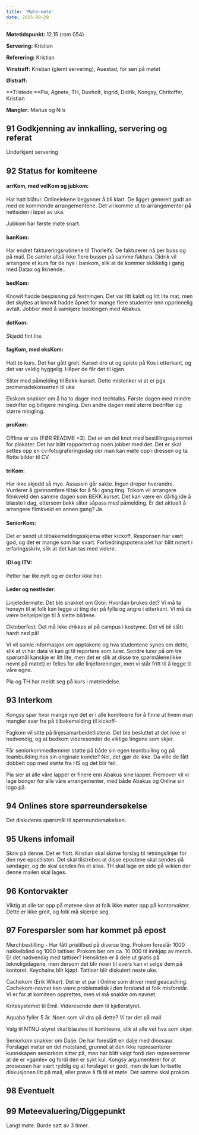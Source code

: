 ```yaml
---
title: 'Møte-møte'
date: 2015-09-29
---
```


**Møtetidspunkt:** 12.15 (rom 054)

**Servering:** Kristian

**Referering:**  Kristian

**Vinstraff:** Kristian (glemt servering), Auestad, for sen på møtet

**Ølstraff:** 

**Tilstede:**Pia, Agnete, TH, Duvholt, Ingrid, Didrik, Kongsy, Chritoffer, Kristian

**Mangler:** Marius og Nils

## 91 Godkjenning av innkalling, servering og referat  

Underkjent servering


## 92 Status for komiteene  

#### arrKom, med velKom og jubkom:  

Har hatt blåtur. Onlinelekene begynner å bli klart. De ligger generelt godt an med de kommende arrangementene. Det vil komme ut to arrangementer på nettsiden i løpet av uka.

Jubkom har første møte snart.

#### banKom:  

Har endret faktureringsrutinene til Thorleifs. De fakturerer nå per buss og på mail. De samler altså ikke flere busser på samme faktura. Didrik vil arrangere et kurs for de nye i bankom, slik at de kommer skikkelig i gang med Datax og liknende..

#### bedKom:  

Knowit hadde bespisning på festningen. Det var litt kaldt og litt lite mat, men det skyltes at knowit hadde åpnet for mange flere studenter enn opprinnelig avtalt. Jobber med å samkjøre bookingen med Abakus.

#### dotKom:

Skjedd fint lite.

#### fagKom, med eksKom:

Hatt to kurs. Det har gått greit. Kurset dro ut og spiste på Kos i etterkant, og det var veldig hyggelig. Håper de får det til igjen.

Sliter med påmelding til Bekk-kurset. Dette mistenker vi at er pga promenadekonserten til uka

Ekskom snakker om å ha to dager med techtalks. Første dagen med mindre bedrifter og billigere mingling. Den andre dagen med større bedrifter og større mingling. 

#### proKom:  

Offline er ute (FØR README <3). Det er en del knot med bestillingssystemet for plakater. Det har blitt rapportert og noen jobber med det. Det er skal settes opp en cv-fotograferingsdag der man kan møte opp i dressen og ta flotte bilder til CV.

#### triKom:

Har ikke skjedd så mye. Assassin går sakte. Ingen dreper hverandre. Vurderer å gjennomføre tiltak for å få i gang ting. Trikom vil arrangere filmkveld den samme dagen som BEKK.kurset. Det kan være en dårlig ide å blæste i dag, ettersom bekk sliter såpass med påmelding. Er det aktuelt å arrangere filmkveld en annen gang? Ja.

#### SeniorKom:

Det er sendt ut tilbakemeldingsskjema etter kickoff. Responsen har vært god, og det er mange som har svart. Forbedringspotensialet har blitt notert i erfaringsskriv, slik at det kan tas med videre.


#### IDI og ITV:

Petter har lite nytt og er derfor ikke her.


#### Leder og nestleder:  

Linjeledermøte: Det ble snakket om Gobi: Hvordan brukes det? Vi må ta hensyn til at folk kan legge ut ting der på fylla og angre i etterkant. Vi må da være behjelpelige til å slette bildene.

Oktoberfest: Det må ikke drikkes øl på campus i kostyme. Det vil bli slått hardt ned på! 

Vi vil samle informasjon om opptakene og hva studentene synes om dette, slik at vi har data vi kan gi til reportere som lurer. Sondre lurer på om tre spørsmål kanskje er litt lite, men det er slik at disse tre spørmålene(Ikke nevnt på møtet) er felles for alle linjeforeninger, men vi står fritt til å legge til våre egne.

Pia og TH har meldt seg på kurs i møteledelse.

## 93 Interkom  

Kongsy spør hvor mange nye det er i alle komiteene for å finne ut hvem man mangler svar fra på tilbakemelding til kickoff-

Fagkom vil sitte på linjesamarbeidetlistene. Det ble besluttet at det ikke er nedvendig, og at bedkom videresender de viktige tingene som skjer.

Får seniorkommedlemmer støtte på både sin egen teambuiling og på teambuilding hos sin originale komite? Nei, det gjør de ikke. Da ville de fått dobbelt opp med støtte fra HS og det blir feil.

Pia sier at alle våre lapper er finere enn Abakus sine lapper. Fremover vil vi lage bonger for alle våre arrangementer, med både Abakus og Online sin logo på.

## 94 Onlines store spørreundersøkelse

Det diskuteres spørsmål til spørreundersøkelsen.

## 95 Ukens infomail

Skriv på denne. Det er flott.
Kristian skal skrive forslag til retningslinjer for den nye epostlisten. Det skal tilstrebes at disse epostene skal sendes på søndager, og de skal sendes fra et alias. TH skal lage en side på wikien der denne mailen skal lages. 

## 96 Kontorvakter

Viktig at alle tar opp på møtene sine at folk ikke møter opp på kontorvakter. Dette er ikke greit, og folk må skjerpe seg.

## 97 Forespørsler som har kommet på epost  

Merchbestilling -  Har fått pristilbud på diverse ting. Prokom foreslår 1000 nøkkelbånd og 1000 tattiser. Prokom ber om ca. 10 000 til innkjøp av merch. Er det nødvendig med tattiser?
Hensikten er å dele ut gratis på teknoligidagene, men dersom det blir noen til overs kan vi selge dem på kontoret. Keychains blir kjøpt. Tattiser blir diskutert neste uke.

Cachekom (Erik Wiker). Det er et par i Online som driver med geacaching. Cachekom-navnet kan være problematisk i den forstand at folk misforstår.  Vi er for at komiteen opprettes, men vi må snakke om navnet.

Kritesystemet til Emil. Videresende dem til kjellerstyret.

Aquaba fyller 5 år. Noen som vil dra på dette? Vi tar det på mail.

Valg til NTNU-styret skal blæstes til komiteene, slik at alle vet hva som skjer.

Seniorkom snakker om Dalje. De har foreslått en dalje med dinosaur. Forslaget møter en del motstand, grunnet at den ikke representerer kunnskapen seniorkom sitter på, men har blitt valgt fordi den representerer at de er «gamle» og fordi den er sykt kul. Kongsy argumenterer for at prosessen har vært ryddig og at forslaget er godt, men de kan fortsette diskusjonen litt på mail, eller prøve å få til et møte. Det samme skal prokom.


## 98 Eventuelt  

## 99 Møteevaluering/Diggepunkt
Langt møte. Burde satt av 3 timer.
